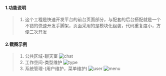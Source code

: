 #### 1.功能说明
> 1. 这个工程是快速开发平台的前台页面部分，与配套的后台搭配就是一个不错的快速开发手脚架，页面采用的是模块化组装，代码重复度小，方便二次开发
#### 2.截图示例
> 1. 公共区域-聊天室
![chat](/admin/blob/master/assets/img/chat.png)
> 2. 工作空间-类型维护
 ![type](/admin/blob/master/assets/img/type.png)
 > 3. 系统管理-(用户维护，菜单维护)
 ![user](/admin/blob/master/assets/img/user.png)
 ![menu](/admin/blob/master/assets/img/menu.png)
